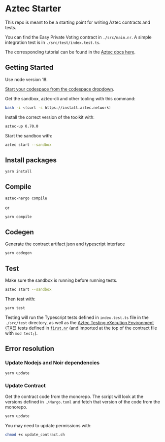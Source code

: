 # Aztec Starter

This repo is meant to be a starting point for writing Aztec contracts and tests.

You can find the Easy Private Voting contract in `./src/main.nr`. A simple integration test is in `./src/test/index.test.ts`.

The corresponding tutorial can be found in the [Aztec docs here](https://docs.aztec.network/tutorials/codealong/contract_tutorials/private_voting_contract).

## Getting Started

Use node version 18.

[Start your codespace from the codespace dropdown](https://docs.github.com/en/codespaces/getting-started/quickstart).

Get the sandbox, aztec-cli and other tooling with this command:

```bash
bash -i <(curl -s https://install.aztec.network)
```

Install the correct version of the toolkit with:

```bash
aztec-up 0.70.0
```

Start the sandbox with:

```bash
aztec start --sandbox
```

## Install packages

```bash
yarn install
```

## Compile

```bash
aztec-nargo compile
```

or

```bash
yarn compile
```

## Codegen

Generate the contract artifact json and typescript interface

```bash
yarn codegen
```

## Test

Make sure the sandbox is running before running tests.

```bash
aztec start --sandbox
```

Then test with:

```bash
yarn test
```

Testing will run the Typescript tests defined in `index.test.ts` file in the `./src/test` directory, as well as the [Aztec Testing eXecution Environment (TXE)](https://docs.aztec.network/guides/developer_guides/smart_contracts/testing) tests defined in [`first.nr`](./src/test/first.nr) (and imported at the top of the contract file with `mod test;`).

## Error resolution

### Update Nodejs and Noir dependencies

```bash
yarn update
```

### Update Contract

Get the contract code from the monorepo. The script will look at the versions defined in `./Nargo.toml` and fetch that version of the code from the monorepo.

```bash
yarn update
```

You may need to update permissions with:

```bash
chmod +x update_contract.sh
```
